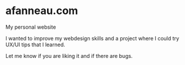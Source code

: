 # afanneau.com
My personal website

I wanted to improve my webdesign skills and a project where I could try UX/UI tips that I learned.

Let me know if you are liking it and if there are bugs.
